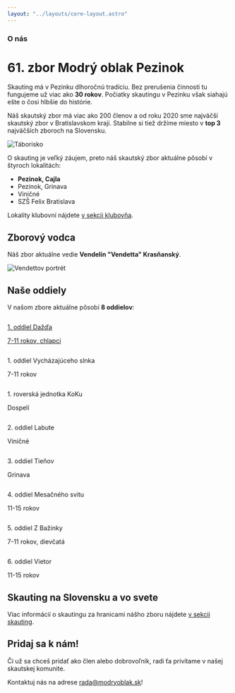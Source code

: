 ```yaml
---
layout: "../layouts/core-layout.astro"
---
```


### O nás

# 61. zbor Modrý oblak Pezinok

Skauting má v Pezinku dlhoročnú tradíciu. Bez prerušenia činnosti tu fungujeme
už viac ako **30 rokov**. Počiatky skautingu v Pezinku však siahajú ešte
o čosi hlbšie do histórie.

Náš skautský zbor má viac ako 200 členov a od roku 2020 sme
najväčší skautský zbor v Bratislavskom kraji. Stabilne si tiež držíme
miesto v **top 3** najväčších zboroch na Slovensku.

![Táborisko](/media/landscape/camp1.png)

O skauting je veľký záujem, preto náš skautský zbor aktuálne pôsobí v
štyroch lokalitách:
- **Pezinok, Cajla**
- Pezinok, Grinava
- Viničné
- SZŠ Felix Bratislava

Lokality klubovní nájdete [v sekcii klubovňa](/klubovna).

## Zborový vodca

Náš zbor aktuálne vedie **Vendelín "Vendetta" Krasňanský**.

![Vendettov portrét](/media/vendetta/modern.jpg)

## Naše oddiely

V našom zbore aktuálne pôsobí **8 oddielov**:

<div class="grid grid-cols-1 p-8 sm:grid-cols-2 md:grid-cols-4 md:p-0 gap-8 text-center text-xl">

<a href="/oddiel/dazd" class="flex flex-col items-center gap-1">
    <div aria-hidden class="m-2 rounded-full border-[6px] border-[#fdff43] overflow-hidden">
        <img src="/media/oddiely/dazd.png" alt="" />
    </div>
    <p>1. oddiel Dažďa</p>
    <p class="text-sm text-slsk-black font-normal">7-11 rokov, chlapci</p>
</a>

<div class="flex flex-col items-center gap-1">
    <div aria-hidden class="m-2 rounded-full border-[6px] border-slsk-gold overflow-hidden">
        <img src="/media/oddiely/slnko.png" alt="" />
    </div>
    <p>1. oddiel Vycházajúceho slnka</p>
    <p class="text-sm text-slsk-black font-normal">7-11 rokov</p>
</div>

<div class="flex flex-col items-center gap-1">
    <div aria-hidden class="m-2 rounded-full border-[6px] border-slsk-red overflow-hidden">
        <img src="/media/oddiely/koku.jpeg" alt="" />
    </div>
    <p>1. roverská jednotka KoKu</p>
    <p class="text-sm text-slsk-black font-normal">Dospelí</p>
</div>

<div class="flex flex-col items-center gap-1">
    <div aria-hidden class="m-2 rounded-full border-[6px] border-slsk-green overflow-hidden">
        <img src="/media/oddiely/labute.jpeg" alt="" />
    </div>
    <p>2. oddiel Labute</p>
    <p class="text-sm text-slsk-black font-normal">Viničné</p>
</div>

<div class="flex flex-col items-center gap-1">
    <div aria-hidden class="m-2 rounded-full border-[6px] border-slsk-yellow overflow-hidden">
        <img src="/media/oddiely/tiene.jpeg" alt="" class="aspect-square" />
    </div>
    <p>3. oddiel Tieňov</p>
    <p class="text-sm text-slsk-black font-normal">Grinava</p>
</div>

<div class="flex flex-col items-center gap-1">
    <div aria-hidden class="m-2 rounded-full border-[6px] border-slsk-green overflow-hidden">
        <img src="/media/oddiely/mesiac.png" alt="" />
    </div>
    <p>4. oddiel Mesačného svitu</p>
    <p class="text-sm text-slsk-black font-normal">11-15 rokov</p>
</div>

<div class="flex flex-col items-center gap-1">
    <div aria-hidden class="m-2 rounded-full border-[6px] border-slsk-yellow overflow-hidden">
        <img src="/media/oddiely/z-bazinky.png" alt="" />
    </div>
    <p>5. oddiel Z Bažinky</p>
    <p class="text-sm text-slsk-black font-normal">7-11 rokov, dievčatá</p>
</div>

<div class="flex flex-col items-center gap-1">
    <div aria-hidden class="m-2 rounded-full border-[6px] border-slsk-green overflow-hidden">
        <img src="/media/oddiely/vietor.png" alt="" />
    </div>
    <p>6. oddiel Vietor</p>
    <p class="text-sm text-slsk-black font-normal">11-15 rokov</p>
</div>

</div>

## Skauting na Slovensku a vo svete

Viac informácií o skautingu za hranicami nášho zboru nájdete
[v sekcii skauting](/skauting).

## Pridaj sa k nám!

Či už sa chceš pridať ako člen alebo dobrovoľník, radi ťa privítame v našej
skautskej komunite.

Kontaktuj nás na adrese [rada@modryoblak.sk](mailto:rada@modryoblak.sk)!
